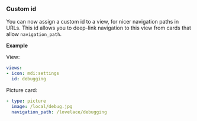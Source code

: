 ### Custom id

You can now assign a custom id to a view, for nicer navigation paths in URLs. This id allows you to deep-link navigation to this view from cards that allow `navigation_path`. 

**Example**

View:

```yaml
views:
- icon: mdi:settings
  id: debugging
```

Picture card:

```yaml
- type: picture
  image: /local/debug.jpg
  navigation_path: /lovelace/debugging
```